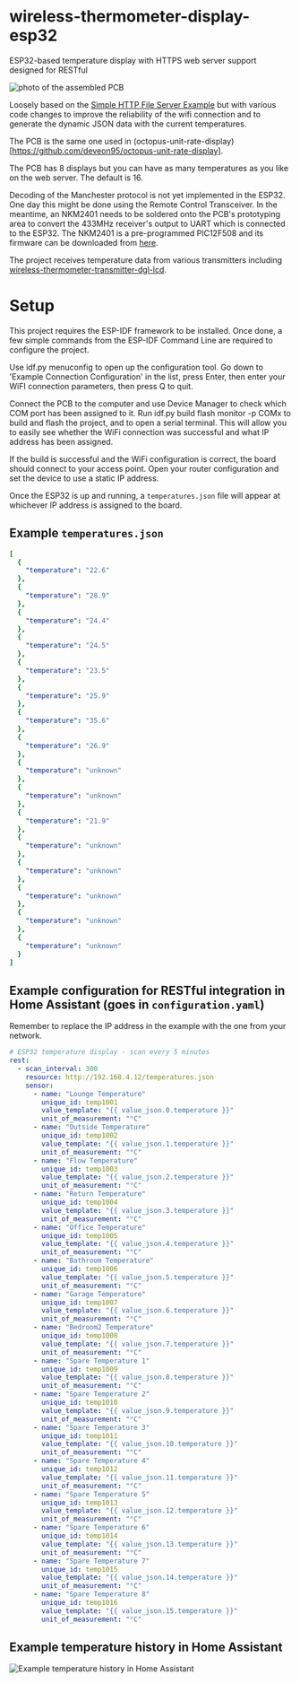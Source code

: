 # wireless-thermometer-display-esp32
ESP32-based temperature display with HTTPS web server support designed for RESTful

![photo of the assembled PCB](images/wireless-temperature-display.jpg)

Loosely based on the [Simple HTTP File Server Example](https://github.com/espressif/esp-idf/blob/master/examples/protocols/http_server/file_serving/README.md) but with various code changes to improve the reliability of the wifi connection and to generate the dynamic JSON data with the current temperatures.

The PCB is the same one used in (octopus-unit-rate-display)[https://github.com/deveon95/octopus-unit-rate-display].

The PCB has 8 displays but you can have as many temperatures as you like on the web server. The default is 16.

Decoding of the Manchester protocol is not yet implemented in the ESP32. One day this might be done using the Remote Control Transceiver. In the meantime, an NKM2401 needs to be soldered onto the PCB's prototyping area to convert the 433MHz receiver's output to UART which is connected to the ESP32. The NKM2401 is a pre-programmed PIC12F508 and its firmware can be downloaded from [here](https://picaxe.com/downloads/nkm2401.hex.txt).

The project receives temperature data from various transmitters including [wireless-thermometer-transmitter-dgl-lcd](https://github.com/deveon95/wireless-thermometer-transmitter-dgl-lcd).

# Setup

This project requires the ESP-IDF framework to be installed. Once done, a few simple commands from the ESP-IDF Command Line are required to configure the project.

Use idf.py menuconfig to open up the configuration tool. Go down to 'Example Connection Configuration' in the list, press Enter, then enter your WiFI connection parameters, then press Q to quit.

Connect the PCB to the computer and use Device Manager to check which COM port has been assigned to it. Run idf.py build flash monitor -p COMx to build and flash the project, and to open a serial terminal. This will allow you to easily see whether the WiFi connection was successful and what IP address has been assigned.

If the build is successful and the WiFi configuration is correct, the board should connect to your access point. Open your router configuration and set the device to use a static IP address.

Once the ESP32 is up and running, a `temperatures.json` file will appear at whichever IP address is assigned to the board.

## Example `temperatures.json`

```yaml
[
  {
    "temperature": "22.6"
  },
  {
    "temperature": "28.9"
  },
  {
    "temperature": "24.4"
  },
  {
    "temperature": "24.5"
  },
  {
    "temperature": "23.5"
  },
  {
    "temperature": "25.9"
  },
  {
    "temperature": "35.6"
  },
  {
    "temperature": "26.9"
  },
  {
    "temperature": "unknown"
  },
  {
    "temperature": "unknown"
  },
  {
    "temperature": "21.9"
  },
  {
    "temperature": "unknown"
  },
  {
    "temperature": "unknown"
  },
  {
    "temperature": "unknown"
  },
  {
    "temperature": "unknown"
  },
  {
    "temperature": "unknown"
  }
]
```

## Example configuration for RESTful integration in Home Assistant (goes in `configuration.yaml`)

Remember to replace the IP address in the example with the one from your network.

```yaml
# ESP32 temperature display - scan every 5 minutes
rest:
  - scan_interval: 300
    resource: http://192.168.4.12/temperatures.json
    sensor:
      - name: "Lounge Temperature"
        unique_id: temp1001
        value_template: "{{ value_json.0.temperature }}"
        unit_of_measurement: "°C"
      - name: "Outside Temperature"
        unique_id: temp1002
        value_template: "{{ value_json.1.temperature }}"
        unit_of_measurement: "°C"
      - name: "Flow Temperature"
        unique_id: temp1003
        value_template: "{{ value_json.2.temperature }}"
        unit_of_measurement: "°C"
      - name: "Return Temperature"
        unique_id: temp1004
        value_template: "{{ value_json.3.temperature }}"
        unit_of_measurement: "°C"
      - name: "Office Temperature"
        unique_id: temp1005
        value_template: "{{ value_json.4.temperature }}"
        unit_of_measurement: "°C"
      - name: "Bathroom Temperature"
        unique_id: temp1006
        value_template: "{{ value_json.5.temperature }}"
        unit_of_measurement: "°C"
      - name: "Garage Temperature"
        unique_id: temp1007
        value_template: "{{ value_json.6.temperature }}"
        unit_of_measurement: "°C"
      - name: "Bedroom2 Temperature"
        unique_id: temp1008
        value_template: "{{ value_json.7.temperature }}"
        unit_of_measurement: "°C"
      - name: "Spare Temperature 1"
        unique_id: temp1009
        value_template: "{{ value_json.8.temperature }}"
        unit_of_measurement: "°C"
      - name: "Spare Temperature 2"
        unique_id: temp1010
        value_template: "{{ value_json.9.temperature }}"
        unit_of_measurement: "°C"
      - name: "Spare Temperature 3"
        unique_id: temp1011
        value_template: "{{ value_json.10.temperature }}"
        unit_of_measurement: "°C"
      - name: "Spare Temperature 4"
        unique_id: temp1012
        value_template: "{{ value_json.11.temperature }}"
        unit_of_measurement: "°C"
      - name: "Spare Temperature 5"
        unique_id: temp1013
        value_template: "{{ value_json.12.temperature }}"
        unit_of_measurement: "°C"
      - name: "Spare Temperature 6"
        unique_id: temp1014
        value_template: "{{ value_json.13.temperature }}"
        unit_of_measurement: "°C"
      - name: "Spare Temperature 7"
        unique_id: temp1015
        value_template: "{{ value_json.14.temperature }}"
        unit_of_measurement: "°C"
      - name: "Spare Temperature 8"
        unique_id: temp1016
        value_template: "{{ value_json.15.temperature }}"
        unit_of_measurement: "°C"
```

## Example temperature history in Home Assistant

![Example temperature history in Home Assistant](images/ha-example-history.png)